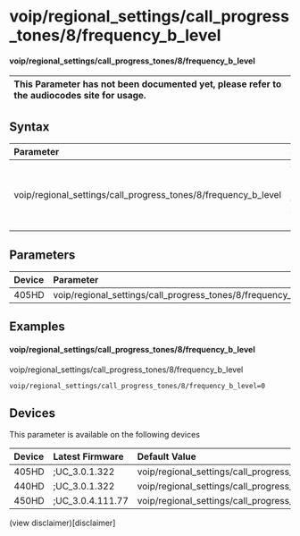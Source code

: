 ﻿---
description: voip/regional_settings/call_progress_tones/8/frequency_b_level
search:
    keywords: ['voip','regional_settings','call_progress_tones','8','frequency_b_level']
---

# voip/regional_settings/call_progress_tones/8/frequency_b_level

#### voip/regional_settings/call_progress_tones/8/frequency_b_level


| This Parameter has not been documented yet, please refer to the audiocodes site for usage.  |
| :--- |

## Syntax
| Parameter | Syntax |
| :--- | :--- |
|voip/regional_settings/call_progress_tones/8/frequency_b_level | {% raw %} undefined {% endraw %} |

## Parameters
|Device|Parameter|value|Description|
|:---|:---|:---|:---|
| 405HD | voip/regional_settings/call_progress_tones/8/frequency_b_level |  |  |

## Examples
#### voip/regional_settings/call_progress_tones/8/frequency_b_level

voip/regional_settings/call_progress_tones/8/frequency_b_level

```
voip/regional_settings/call_progress_tones/8/frequency_b_level=0
```

## Devices
This parameter is available on the following devices

| Device | Latest Firmware | Default Value |
|:---|:---|:---|
| 405HD | ;UC_3.0.1.322 | voip/regional_settings/call_progress_tones/8/frequency_b_level=0 
| 440HD | ;UC_3.0.1.322 | voip/regional_settings/call_progress_tones/8/frequency_b_level=0 
| 450HD | ;UC_3.0.4.111.77 | voip/regional_settings/call_progress_tones/8/frequency_b_level=0 

(view disclaimer)[disclaimer]
